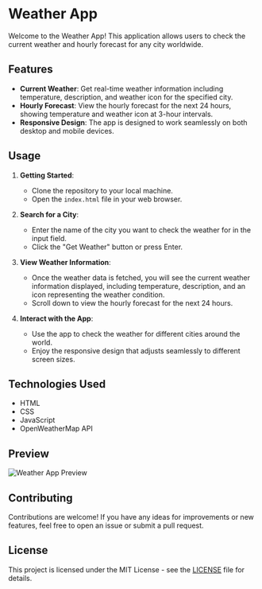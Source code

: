 # Weather App

Welcome to the Weather App! This application allows users to check the current weather and hourly forecast for any city worldwide.

## Features

- **Current Weather**: Get real-time weather information including temperature, description, and weather icon for the specified city.
- **Hourly Forecast**: View the hourly forecast for the next 24 hours, showing temperature and weather icon at 3-hour intervals.
- **Responsive Design**: The app is designed to work seamlessly on both desktop and mobile devices.

## Usage

1. **Getting Started**:
   - Clone the repository to your local machine.
   - Open the `index.html` file in your web browser.

2. **Search for a City**:
   - Enter the name of the city you want to check the weather for in the input field.
   - Click the "Get Weather" button or press Enter.

3. **View Weather Information**:
   - Once the weather data is fetched, you will see the current weather information displayed, including temperature, description, and an icon representing the weather condition.
   - Scroll down to view the hourly forecast for the next 24 hours.

4. **Interact with the App**:
   - Use the app to check the weather for different cities around the world.
   - Enjoy the responsive design that adjusts seamlessly to different screen sizes.

## Technologies Used

- HTML
- CSS
- JavaScript
- OpenWeatherMap API

## Preview

![Weather App Preview](weather_app_preview.png)

## Contributing

Contributions are welcome! If you have any ideas for improvements or new features, feel free to open an issue or submit a pull request.

## License

This project is licensed under the MIT License - see the [LICENSE](LICENSE) file for details.
